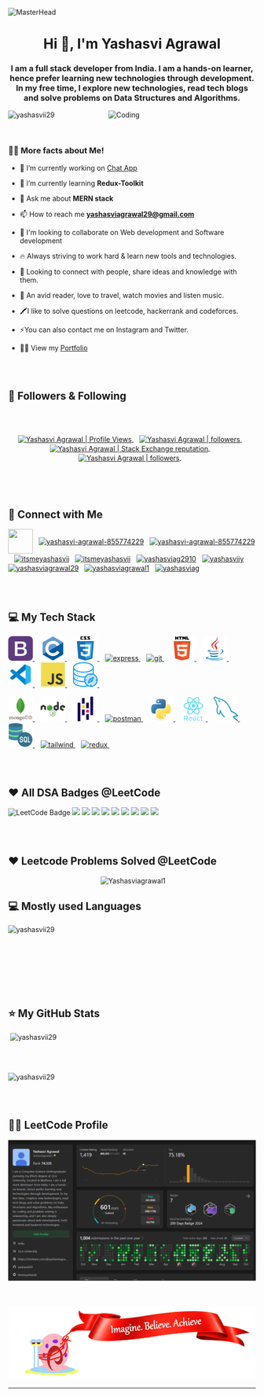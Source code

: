 ![MasterHead](https://www.teahub.io/photos/full/22-221879_-net-full-stack-developer.jpg)

<h1 align="center">Hi 👋, I'm Yashasvi Agrawal</h1>

<h3 align="center">I am a full stack developer from India. I am a hands-on learner, hence prefer learning new technologies through development. In my free time, I explore new technologies, read tech blogs and solve problems on Data Structures and Algorithms.</h3>
<img align="right" alt="Coding" width="300" src="https://www.bing.com/th/id/OGC.c083e37550eb4dbe629dcad0cdd52532?pid=1.7&rurl=https%3a%2f%2fmedia.giphy.com%2fmedia%2flP8xu5t2DLGG045H8F%2fgiphy.gif&ehk=k9%2falnrYPPZDLdnVWur7rb3F8a6SbXByEWWR7m1NwQQ%3d"

<p align="left"> <img src="https://komarev.com/ghpvc/?username=yashasvii29&label=Profile%20views&color=0e75b6&style=flat" alt="yashasvii29" /> </p>

<p align="left"> <a href="https://twitter.com/" target="blank"><img src="https://img.shields.io/twitter/follow/?logo=twitter&style=for-the-badge" alt="" /></a> </p>

### 🙋‍♂️ More facts about Me!

- 🔭 I’m currently working on [Chat App](https://github.com/yashasvii29/Chat-App)

- 🌱 I’m currently learning **Redux-Toolkit**

- 💬 Ask me about **MERN stack**

- 📫 How to reach me **yashasviagrawal29@gmail.com**

- 🤝  I'm looking to collaborate on Web development and Software development

- 🔥 Always striving to work hard & learn new tools and technologies.
  
- 👯 Looking to connect with people, share ideas and knowledge with them.
  
- 📕 An avid reader, love to travel, watch movies and listen music.

- 🖍I like to solve questions on leetcode, hackerrank and codeforces.

- ⚡You can also contact me on Instagram and Twitter.

- 🙋‍♂️ View my [Portfolio](https://github.com/yashasvii29/Portfolio)

<br/>
<br/>

## :handshake: Followers & Following

<br/>
<br/>

<p align="center" width="100%">
  <a href="https://github.com/yashasvii29?tab=ProfileViews" target="_blank">
    <img align="center" alt="Yashasvi Agrawal | Profile Views" width="150px" height="30px" src="https://komarev.com/ghpvc/?username=yashasvii29&label=Profile%20Views&color=0e75b6&style=flat" alt="profile views" /> </a> &nbsp;&nbsp;
  <a href="https://github.com/yashasvii29?tab=followers" target="_blank">
    <img align="center" alt="Yashasvi Agrawal | followers" width="150px" height="30px" src="https://img.shields.io/github/followers/yashasvii29?label=Followers&style=social" /> </a> &nbsp;&nbsp;
<!--   <a href="https://github.com/ThiroshMadhusha?tab=Stars" target="_blank">
    <img align="center" alt="Thirosh Madhusha | Stars" width="140px" src="https://custom-icon-badges.herokuapp.com/github/stars/ThiroshMadhusha?color=e67e22&style=for-the-badge&labelColor=2c3e50&logo=star"/> </a> &nbsp;&nbsp; -->
  <a href="https://stackoverflow.com/users/25172146/yashasvi-agrawal">
    <img align="center" alt="Yashasvi Agrawal | Stack Exchange reputation" width="150px" height="30px" src="https://img.shields.io/stackexchange/stackoverflow/r/25172146?color=orange&label=Reputation&logo=stackoverflow"> </a> &nbsp;&nbsp
    <a href="https://github.com/yashasvii29?tab=stars" target="_blank">
    <img align="center" alt="Yashasvi Agrawal | followers" width="150px" height="30px" src="https://img.shields.io/github/stars/yashasvii29?label=Stars&style=social" /> </a> &nbsp;&nbsp;

</p>
<br/>

<br/>
<br/>

## :pushpin: Connect with Me

<p align="left">
<a href="https://api.whatsapp.com/send?phone=8958552672" target="_blank"><img align="center" src="https://upload.wikimedia.org/wikipedia/commons/thumb/5/5e/WhatsApp_icon.png/598px-WhatsApp_icon.png?20200503174721" height="50" width="50" /></a>&nbsp;&nbsp;
<a href="https://github.com/yashasvii29" target="blank"><img align="center" src="https://raw.githubusercontent.com/rahuldkjain/github-profile-readme-generator/master/src/images/icons/Social/github.svg" alt="yashasvi-agrawal-855774229" height="50" width="50" /></a>&nbsp;&nbsp;
<a href="https://linkedin.com/in/yashasvi-agrawal-855774229" target="blank"><img align="center" src="https://raw.githubusercontent.com/rahuldkjain/github-profile-readme-generator/master/src/images/icons/Social/linked-in-alt.svg" alt="yashasvi-agrawal-855774229" height="50" width="50" /></a>&nbsp;&nbsp;
<a href="https://instagram.com/itsmeyashasvii" target="blank"><img align="center" src="https://raw.githubusercontent.com/rahuldkjain/github-profile-readme-generator/master/src/images/icons/Social/instagram.svg" alt="itsmeyashasvii" height="50" width="50" /></a>&nbsp;&nbsp;
<a href="https://twitter.com/itsmeyashasvii" target="blank"><img align="center" src="https://toppng.com/public/uploads/preview/twitter-x-icon-logo-116902890413xbfexhf8l.webp" alt="itsmeyashasvii" height="50" width="50" /></a>&nbsp;&nbsp;
<a href="https://www.codechef.com/users/yashasviag2910" target="blank"><img align="center" src="https://th.bing.com/th?id=OIP.QY20f9mh9FiE9SDPyaQL1gHaC2&w=349&h=134&c=8&rs=1&qlt=90&o=6&dpr=1.3&pid=3.1&rm=2" alt="yashasviag2910" height="50" width="50"/></a>&nbsp;&nbsp;
<a href="https://www.hackerrank.com/yashasviiy" target="blank"><img align="center" src="https://raw.githubusercontent.com/rahuldkjain/github-profile-readme-generator/master/src/images/icons/Social/hackerrank.svg" alt="yashasviiy" height="50" width="50" /></a>&nbsp;&nbsp;
<a href="https://codeforces.com/profile/yashasviagrawal29" target="blank"><img align="center" src="https://raw.githubusercontent.com/rahuldkjain/github-profile-readme-generator/master/src/images/icons/Social/codeforces.svg" alt="yashasviagrawal29" height="50" width="50" /></a>&nbsp;&nbsp;
<a href="https://www.leetcode.com/yashasviagrawal1" target="blank"><img align="center" src="https://raw.githubusercontent.com/rahuldkjain/github-profile-readme-generator/master/src/images/icons/Social/leet-code.svg" alt="yashasviagrawal1" height="50" width="50" /></a>&nbsp;&nbsp;
<a href="https://auth.geeksforgeeks.org/user/yashasviag" target="blank"><img align="center" src="https://raw.githubusercontent.com/rahuldkjain/github-profile-readme-generator/master/src/images/icons/Social/geeks-for-geeks.svg" alt="yashasviag" height="50" width="50" /></a>&nbsp;&nbsp;
</p>

<br/>
<br/>

## :computer: My Tech Stack

<p align="left">
<a href="https://getbootstrap.com" target="_blank" rel="noreferrer"> <img src="bootstrap.png" alt="bootstrap"  height="50" width="50"/> </a>&nbsp;&nbsp;
<a href="https://www.cprogramming.com/" target="_blank" rel="noreferrer"> <img src="https://raw.githubusercontent.com/devicons/devicon/master/icons/c/c-original.svg" alt="c" height="50" width="50"/> </a>&nbsp;&nbsp;
<a href="https://www.w3schools.com/css/" target="_blank" rel="noreferrer"> <img src="https://raw.githubusercontent.com/devicons/devicon/master/icons/css3/css3-original-wordmark.svg" alt="css3" height="50" width="50"/> </a>&nbsp;&nbsp;
  <a href="https://expressjs.com" target="_blank" rel="noreferrer"> <img src="https://th.bing.com/th/id/OIP.k8bPwCfPvTntPP9SmC19dwAAAA?w=308&h=308&rs=1&pid=ImgDetMain" alt="express"  height="50" width="50" /> </a>&nbsp;&nbsp;
<a href="https://git-scm.com/" target="_blank" rel="noreferrer"> <img src="https://www.vectorlogo.zone/logos/git-scm/git-scm-icon.svg" alt="git"  height="50" width="50"/> </a> &nbsp;&nbsp;
<a href="https://www.w3.org/html/" target="_blank" rel="noreferrer"> <img src="https://raw.githubusercontent.com/devicons/devicon/master/icons/html5/html5-original-wordmark.svg" alt="html5"  height="50" width="50"/> </a> &nbsp;&nbsp;
<a href="https://www.java.com" target="_blank" rel="noreferrer"> <img src="https://raw.githubusercontent.com/devicons/devicon/master/icons/java/java-original.svg" alt="java"  height="50" width="50"/> </a>&nbsp;&nbsp;
<a href="https://vscode.com" target="_blank" rel="noreferrer"> <img src="icons8-visual-studio-code-48.png" alt="java"  height="50" width="50"/> </a>&nbsp;&nbsp;
<a href="https://developer.mozilla.org/en-US/docs/Web/JavaScript" target="_blank" rel="noreferrer"> <img src="https://raw.githubusercontent.com/devicons/devicon/master/icons/javascript/javascript-original.svg" alt="javascript"  height="50" width="50"/> </a>&nbsp;&nbsp;
<a href="https://compass.com" target="_blank" rel="noreferrer"> <img src="compass.png" alt="bootstrap"  height="50" width="50"/> </a>&nbsp;&nbsp;
<br/>
<br/>
<a href="https://www.mongodb.com/" target="_blank" rel="noreferrer"> <img src="https://raw.githubusercontent.com/devicons/devicon/master/icons/mongodb/mongodb-original-wordmark.svg" alt="mongodb"  height="50" width="50"/> </a> &nbsp;&nbsp;
<a href="https://nodejs.org" target="_blank" rel="noreferrer"> <img src="https://raw.githubusercontent.com/devicons/devicon/master/icons/nodejs/nodejs-original-wordmark.svg" alt="nodejs"  height="50" width="50"/> </a>&nbsp;&nbsp;
<a href="https://pandas.pydata.org/" target="_blank" rel="noreferrer"> <img src="https://raw.githubusercontent.com/devicons/devicon/2ae2a900d2f041da66e950e4d48052658d850630/icons/pandas/pandas-original.svg" alt="pandas"  height="50" width="50"/> </a>&nbsp;&nbsp;
<a href="https://postman.com" target="_blank" rel="noreferrer"> <img src="https://www.vectorlogo.zone/logos/getpostman/getpostman-icon.svg" alt="postman"  height="50" width="50" /> </a>&nbsp;&nbsp;
<a href="https://www.python.org" target="_blank" rel="noreferrer"> <img src="https://raw.githubusercontent.com/devicons/devicon/master/icons/python/python-original.svg" alt="python"  height="50" width="50"/> </a>&nbsp;&nbsp;
  <a href="https://reactjs.org/" target="_blank" rel="noreferrer"> <img src="https://raw.githubusercontent.com/devicons/devicon/master/icons/react/react-original-wordmark.svg" alt="react"  height="50" width="50"/> </a>&nbsp;&nbsp;
<a href="https://www.mysql.com" target="_blank" rel="noreferrer"> <img src="database.png" alt="bootstrap"  height="50" width="50"/> </a>&nbsp;&nbsp;
<a href="https://www.mysql.com" target="_blank" rel="noreferrer"> <img src="sql.png" alt="bootstrap"  height="50" width="50"/> </a>&nbsp;&nbsp;
<!-- <a href="https://scikit-learn.org/" target="_blank" rel="noreferrer"> <img src="https://upload.wikimedia.org/wikipedia/commons/0/05/Scikit_learn_logo_small.svg" alt="scikit_learn" width="40" height="40"/> </a> -->
<!-- <a href="https://seaborn.pydata.org/" target="_blank" rel="noreferrer"> <img src="https://seaborn.pydata.org/_images/logo-mark-lightbg.svg" alt="seaborn" width="40" height="40"/> </a> -->
<a href="https://tailwindcss.com/" target="_blank" rel="noreferrer"> <img src="https://www.vectorlogo.zone/logos/tailwindcss/tailwindcss-icon.svg" alt="tailwind"  height="50" width="50"/> </a>&nbsp;&nbsp;
<a href="https://redux.js.org/" target="_blank" rel="noreferrer">
  <img src="https://raw.githubusercontent.com/reduxjs/redux/master/logo/logo.png" alt="redux"  height="50" width="50"/>
</a>&nbsp;&nbsp;
</p>

<br/>
<br/>

## :heart: All DSA Badges @LeetCode

![LeetCode Badge](https://assets.leetcode.com/static_assets/marketing/2024-365.gif)
<img src="https://assets.leetcode.com/static_assets/marketing/2024-365.gif" width="60px"></img>
<img src="https://assets.leetcode.com/static_assets/marketing/2024-200.gif" width="60px"></img>
<img src="https://assets.leetcode.com/static_assets/public/images/badges/2024/gif/2024-06.gif" width="60px"></img>
<img src="https://assets.leetcode.com/static_assets/public/images/badges/2024/gif/2024-05.gif" width="60px"></img>
<img src="https://assets.leetcode.com/static_assets/marketing/2024-100.gif" width="60px"></img>
<img src="https://assets.leetcode.com/static_assets/marketing/2024-50.gif" width="60px"></img>
<img src="https://assets.leetcode.com/static_assets/marketing/2023-50.gif" width="60px"></img>
<img src="https://assets.leetcode.com/static_assets/marketing/2023-100.gif" width="60px"></img>
<img src="https://assets.leetcode.com/static_assets/marketing/2024-365.gif" width="60">


<br/>
<br/>

## :heart: Leetcode Problems Solved @LeetCode

  <p align="center">&nbsp;<img align="center" src="https://leetcard.jacoblin.cool/Yashasviagrawal1?theme=light,unicorn" alt="Yashasviagrawal1" width="500" height="300"/></p>

## :computer: Mostly used Languages

<p><img align="left" src="https://github-readme-stats.vercel.app/api/top-langs?username=yashasvii29&show_icons=true&locale=en&layout=compact&theme=react&hide_border=true&bg_color=0D1117" alt="yashasvii29" /></p>

<br/>
<br/>

<br/>
<br/>

<br/>
<br/>

<br/>
<br/>

## :star: My GitHub Stats

<p>&nbsp;<img align="center" src="https://github-readme-stats.vercel.app/api?username=yashasvii29&show_icons=true&theme=react&hide_border=true&bg_color=0D1117" alt="yashasvii29" /></p>

<br/>
<br/>

<p><img align="center" src="https://github-readme-streak-stats.herokuapp.com/?user=yashasvii29&theme=black-ice&hide_border=true&stroke=0000&background=060A0CD0" alt="yashasvii29" /></p>

<br/>
<br/>

## :technologist: LeetCode Profile

<p align="center">
<img src="Leetcode_cur_img.png" alt="LeetCode Profile Image" style=" height:500px width:1000px;">
</p>

<br/>
<br/>

<div align="center">
<img src="gary.png" alt="my no-div gary CSS art carrying a quote" style=" height:150px;">
</div>

<hr/>


